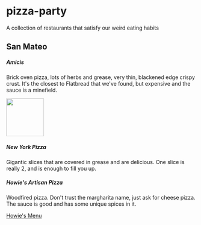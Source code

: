 pizza-party
===========

A collection of restaurants that satisfy our weird eating habits

## San Mateo


##### Amicis

Brick oven pizza, lots of herbs and grease, very thin, blackened edge crispy crust. It's the closest to Flatbread that we've found, but expensive and the sauce is a minefield.

<img src="http://pizzaparty.skyeillustration.com/amicis.jpg" width="100" />


##### New York Pizza

Gigantic slices that are covered in grease and are delicious.  One slice is really 2, and is enough to fill you up.

##### Howie's Artisan Pizza

Woodfired pizza.  Don't trust the margharita name, just ask for cheese pizza.  The sauce is good and has some unique spices in it.

[Howie's Menu](http://howiesartisanpizza.com/menu.htm)
